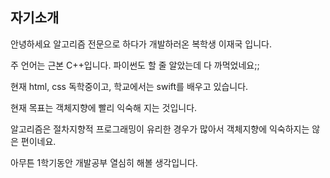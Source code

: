 ## 자기소개
안녕하세요 알고리즘 전문으로 하다가 개발하러온 복학생 이재국 입니다.

주 언어는 근본 C++입니다. 파이썬도 할 줄 알았는데 다 까먹었네요;;

현재 html, css 독학중이고, 학교에서는 swift를 배우고 있습니다.

현재 목표는 객체지향에 빨리 익숙해 지는 것입니다. 

알고리즘은 절차지향적 프로그래밍이 유리한 경우가 많아서 객체지향에 익숙하지는 않은 편이네요.

아무튼 1학기동안 개발공부 열심히 해볼 생각입니다.

